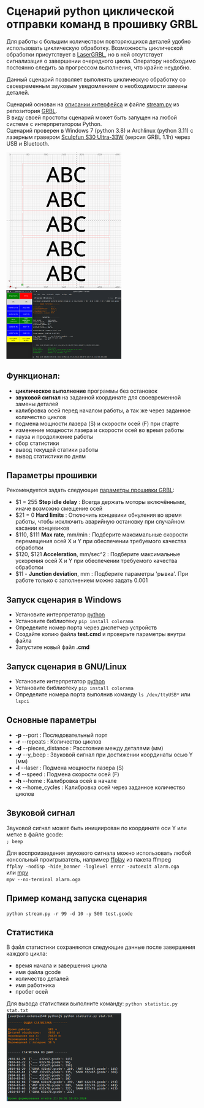 # Сценарий python циклической отправки команд в прошивку GRBL

Для работы с большим количеством повторяющихся деталей удобно использовать циклическую обработку.
Возможность циклической обработки присутствует в [LaserGRBL](https://github.com/arkypita/LaserGRBL), но в ней отсутствует сигнализация о завершении очередного цикла. Оператору необходимо постоянно следить за прогрессом выполнения, что крайне неудобно.

Данный сценарий позволяет выполнять циклическую обработку со своевременным звуковым уведомлением о необходимости замены деталей.

Сценарий основан на [описании интерфейса](https://github.com/gnea/grbl/blob/master/doc/markdown/interface.md) и файле [stream.py](https://github.com/gnea/grbl/blob/master/doc/script/stream.py) из репозитория [GRBL](https://github.com/gnea/grbl).  
В виду своей простоты сценарий может быть запущен на любой системе с интерпретатором Python.  
Сценарий проверен в Windows 7 (python 3.8) и Archlinux (python 3.11) с лазерным гравером [Sculpfun S30 Ultra-33W](https://sculpfun.com/products/sculpfun-s30-ultra-33w-laser-engraving-machine) (версия GRBL 1.1h) через USB и Bluetooth.

<img src="screenshot_cam.png" width="300"> <img src="screenshot_stream.png" width="300">


## Функционал:
- **циклическое выполнение** программы без остановок
- **звуковой сигнал** на заданной координате для своевременной замены деталей
- калибровка осей перед началом работы, а так же через заданное количество циклов
- подмена мощности лазера (S) и скорости осей (F) при старте
- изменение мощности лазера и скорости осей во время работы
- пауза и продолжение работы
- сбор статистики
- вывод текущей статики работы
- вывод статистики по дням


## Параметры прошивки
Рекомендуется задать следующие [параметры прошивки GRBL](https://github.com/gnea/grbl/blob/master/doc/markdown/settings.md):
- $1 = 255 **Step idle delay** : Всегда держать моторы включёнными, иначе возможно смещение осей
- $21 = 0 **Hard limits** : Отключить концевики обнуления во время работы, чтобы исключить аварийную остановку при случайном касании концевиков
- $110, $111 **Max rate**, mm/min : Подберите максимальные скорости перемещения осей X и Y при обеспечении требуемого качества обработки
- $120, $121 **Acceleration**, mm/sec^2 : Подберите максимальные ускорения осей X и Y при обеспечении требуемого качества обработки
- $11 - **Junction deviation**, mm : Подберите параметры 'рывка'. При работе только с заполнением можно задать 0.001


## Запуск сценария в Windows
- Установите интерпретатор [python](https://www.python.org/)
- Установите библиотеку `pip install colorama`
- Определите номер порта через диспетчер устройств
- Создайте копию файла **test.cmd** и проверьте параметры внутри файла
- Запустите новый файл **.cmd**


## Запуск сценария в GNU/Linux
- Установите интерпретатор [python](https://www.python.org/)
- Установите библиотеку `pip install colorama`
- Определите номера порта выполнив команду `ls /dev/ttyUSB*` или `lspci`

## Основные параметры
- **-p** --port : Последовательный порт
- **-r** --repeats : Количество циклов
- **-d** --pieces_distance : Расстояние между деталями (мм)
- **-y** --y_beep : Звуковой сигнал при достижении координаты осью Y (мм)
- **-l** --laser : Подмена мощности лазера (S)
- **-f** --speed : Подмена скорости осей (F)
- **-h** --home : Калибровка осей в начале
- **-x** --home_cycles : Калибровка осей через заданное количество циклов

## Звуковой сигнал
Звуковой сигнал может быть инициирован по координате оси Y или метке в файле gcode:  
`; beep`  

Для воспроизведения звукового сигнала можно использовать любой консольный проигрыватель, например [ffplay](https://ffmpeg.org/ffplay.html) из пакета ffmpeg  
`ffplay -nodisp -hide_banner -loglevel error -autoexit alarm.oga`  
или [mpv](https://mpv.io/installation/)  
`mpv --no-terminal alarm.oga    `

## Пример команд запуска сценария
`python stream.py -r 99 -d 10 -y 500 test.gcode`

## Статистика
В файл статистики сохраняются следующие данные после завершения каждого цикла:
- время начала и завершения цикла
- имя файла gcode
- количество деталей
- имя работника
- пробег осей

Для вывода статистики выполните команду: `python statistic.py stat.txt`  
<img src="screenshot_statistic.png" width="300">
